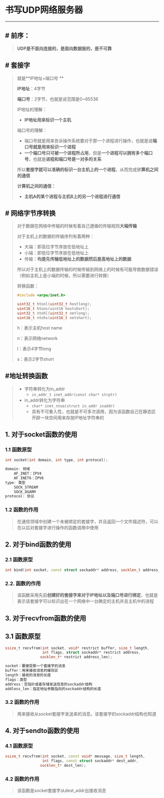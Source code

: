 # 书写UDP网络服务器

----

## # 前序：

> **UDP是不面向连接的，是面向数据报的，是不可靠**

## # 套接字

> 就是**IP地址+端口号 **
>
> **IP地址**：4字节
>
> **端口号**：2字节，也就是说范围是0~65536
>
> IP地址的理解：
>
> - **IP地址用来标识一个主机**
>
> 端口号的理解：
>
> - 端口号就是用来告诉操作系统要对于那一个进程进行操作，也就是说**端口号就是用来标识一个进程**
> - **一个端口号只可被一个进程所占用**，但是**一个进程可以拥有多个端口号**，也就是**进程和端口号是一对多的关系**
>
> 所以**套接字就可以准确的标识一台主机上的一个进程**，从而完成**计算机之间的通信**
>
> **计算机之间的通信：**
>
> - **主机A的某个进程与主机B上的另一个进程进行通信**



##  # 网络字节序转换

> 对于数据在网络中传输的时候有着自己遵循的传输规则**大端传输**
>
> 对于主机上的数据的传输序列有着两种：
>
> - 大端：即高位字节序放在低地址上
> - 小端：即低位字节序放在低地址上
> - 传输：**均是先传输低地址上的数据然后是高地址上的数据**
>
> 所以对于主机上的数据传输的时候传输到网络上的时候有可能导致数据错误（例如主机上是小端的时候，所以需要进行转换）
>
> 转换函数：
>
> ``` c++
> #include <arpa/inet.h>
> 
> uint32_t htonl(uint32_t hostlong);
> uint16_t htons(uint16 hostshort);
> uint32_t ntohl(uint32_t netlong);
> uint16_t ntohs(uint16_t netshort);
> ```
>
> h：表示主机host name
>
> n：表示网络network
>
> l：表示4字节long
>
> s：表示2字节short



## #地址转换函数

> - 字符串转化为in_addr
>   - `in_addr_t inet_addr(const char* strptr)`
> - in_addr转化为字符串
>   - `char* inet_ntoa(struct in_addr inaddr)`
>   - 具有不可重入性，也就是不可多次调用，因为该函数自己在静态区开辟一块空间用来存放IP地址字符串的



## 1. 对于socket函数的使用

### 1.1 函数原型

``` c++
int socket(int domain, int type, int protocol);

domain: 领域
	AF_INET：IPV4
	AF_INET6：IPV6
type: 类型
	SOCK_STREAM
	SOCK_DGARM
protocol: 协议
```

### 1.2 函数的作用

>  在通信领域中创建一个未被绑定的套接字，并且返回一个文件描述符，可以在以后对套接字进行操作的函数调用中使用



## 2. 对于bind函数的使用

### 2.1 函数原型

``` c++
int bind(int socket, const struct sockaddr* address, socklen_t address_len);
```

### 2.2. 函数的作用

> 该函数采用先前**创建好的套接字来对于IP地址以及端口号进行绑定**，也就是表示该套接字可以标识出在一个网络中一台确定的主机并且主机中的进程



## 3. 对于recvfrom函数的使用

## 3.1 函数原型

``` c++
ssize_t recvfrom(int socket, void* restrict buffer, size_t length, 
                 int flags, struct sockaddr* restrict address, 
                socklen_t* restrict address_len);

socket：要接受那一个套接字的消息
buffer：用来接收消息的缓存区
length：接收的消息的长度
flags：类型
address：空指针或者存储发送信息的sockaddr结构
addless_len：指定地址参数指向的sockaddr结构的长度
```

### 3.2 函数的作用

> 用来接收从socket套接字发送来的消息。该套接字的sockaddr结构也知道



## 4. 对于sendto函数的使用

### 4.1 函数原型

``` c++
ssize_t recvfrom(int socket, const void* message, size_t length, 
                 int flags, const struct sockaddr* dest_addr, 
                socklen_t* dest_len);
```

### 4.2 函数的作用

> 该函数是socket套接字从dest_addr出接收消息